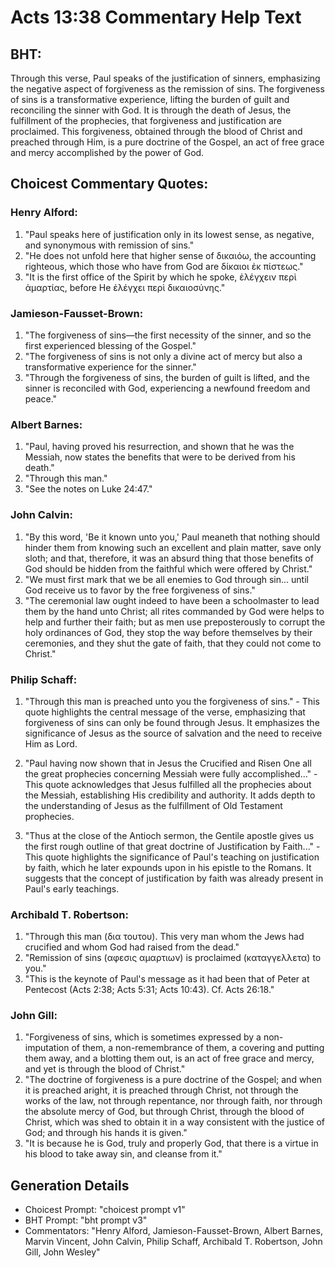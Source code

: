 # Acts 13:38 Commentary Help Text

## BHT:
Through this verse, Paul speaks of the justification of sinners, emphasizing the negative aspect of forgiveness as the remission of sins. The forgiveness of sins is a transformative experience, lifting the burden of guilt and reconciling the sinner with God. It is through the death of Jesus, the fulfillment of the prophecies, that forgiveness and justification are proclaimed. This forgiveness, obtained through the blood of Christ and preached through Him, is a pure doctrine of the Gospel, an act of free grace and mercy accomplished by the power of God.

## Choicest Commentary Quotes:
### Henry Alford:
1. "Paul speaks here of justification only in its lowest sense, as negative, and synonymous with remission of sins."
2. "He does not unfold here that higher sense of δικαιόω, the accounting righteous, which those who have from God are δίκαιοι ἐκ πίστεως."
3. "It is the first office of the Spirit by which he spoke, ἐλέγχειν περὶ ἁμαρτίας, before He ἐλέγχει περὶ δικαιοσύνης."

### Jamieson-Fausset-Brown:
1. "The forgiveness of sins—the first necessity of the sinner, and so the first experienced blessing of the Gospel." 
2. "The forgiveness of sins is not only a divine act of mercy but also a transformative experience for the sinner." 
3. "Through the forgiveness of sins, the burden of guilt is lifted, and the sinner is reconciled with God, experiencing a newfound freedom and peace."

### Albert Barnes:
1. "Paul, having proved his resurrection, and shown that he was the Messiah, now states the benefits that were to be derived from his death."
2. "Through this man."
3. "See the notes on Luke 24:47."

### John Calvin:
1. "By this word, 'Be it known unto you,' Paul meaneth that nothing should hinder them from knowing such an excellent and plain matter, save only sloth; and that, therefore, it was an absurd thing that those benefits of God should be hidden from the faithful which were offered by Christ."
2. "We must first mark that we be all enemies to God through sin... until God receive us to favor by the free forgiveness of sins."
3. "The ceremonial law ought indeed to have been a schoolmaster to lead them by the hand unto Christ; all rites commanded by God were helps to help and further their faith; but as men use preposterously to corrupt the holy ordinances of God, they stop the way before themselves by their ceremonies, and they shut the gate of faith, that they could not come to Christ."

### Philip Schaff:
1. "Through this man is preached unto you the forgiveness of sins." - This quote highlights the central message of the verse, emphasizing that forgiveness of sins can only be found through Jesus. It emphasizes the significance of Jesus as the source of salvation and the need to receive Him as Lord.

2. "Paul having now shown that in Jesus the Crucified and Risen One all the great prophecies concerning Messiah were fully accomplished..." - This quote acknowledges that Jesus fulfilled all the prophecies about the Messiah, establishing His credibility and authority. It adds depth to the understanding of Jesus as the fulfillment of Old Testament prophecies.

3. "Thus at the close of the Antioch sermon, the Gentile apostle gives us the first rough outline of that great doctrine of Justification by Faith..." - This quote highlights the significance of Paul's teaching on justification by faith, which he later expounds upon in his epistle to the Romans. It suggests that the concept of justification by faith was already present in Paul's early teachings.

### Archibald T. Robertson:
1. "Through this man (δια τουτου). This very man whom the Jews had crucified and whom God had raised from the dead."
2. "Remission of sins (αφεσις αμαρτιων) is proclaimed (καταγγελλετα) to you."
3. "This is the keynote of Paul's message as it had been that of Peter at Pentecost (Acts 2:38; Acts 5:31; Acts 10:43). Cf. Acts 26:18."

### John Gill:
1. "Forgiveness of sins, which is sometimes expressed by a non-imputation of them, a non-remembrance of them, a covering and putting them away, and a blotting them out, is an act of free grace and mercy, and yet is through the blood of Christ."
2. "The doctrine of forgiveness is a pure doctrine of the Gospel; and when it is preached aright, it is preached through Christ, not through the works of the law, not through repentance, nor through faith, nor through the absolute mercy of God, but through Christ, through the blood of Christ, which was shed to obtain it in a way consistent with the justice of God; and through his hands it is given."
3. "It is because he is God, truly and properly God, that there is a virtue in his blood to take away sin, and cleanse from it."




## Generation Details
- Choicest Prompt: "choicest prompt v1"
- BHT Prompt: "bht prompt v3"
- Commentators: "Henry Alford, Jamieson-Fausset-Brown, Albert Barnes, Marvin Vincent, John Calvin, Philip Schaff, Archibald T. Robertson, John Gill, John Wesley"
